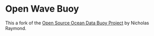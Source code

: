 # Open Wave Buoy

This a fork of the [Open Source Ocean Data Buoy Project](https://opensourceoceanweatherbuoy.wordpress.com/) by Nicholas Raymond.
